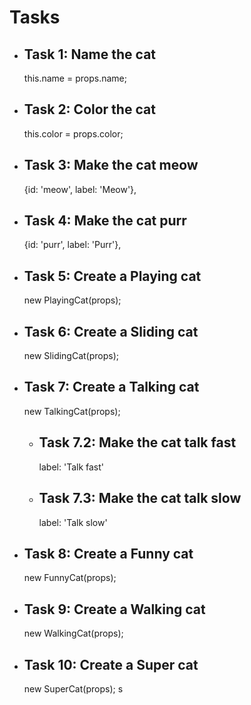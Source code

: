 # Tasks

* ## Task 1: Name the cat
    this.name = props.name;

* ## Task 2: Color the cat
    this.color = props.color;

* ## Task 3: Make the cat meow
    {id: 'meow', label: 'Meow'},

* ## Task 4: Make the cat purr
    {id: 'purr', label: 'Purr'},

* ## Task 5: Create a Playing cat
    new PlayingCat(props);

* ## Task 6: Create a Sliding cat
    new SlidingCat(props);

* ## Task 7: Create a Talking cat
    new TalkingCat(props);

    * ## Task 7.2: Make the cat talk fast
        label: 'Talk fast'
    * ## Task 7.3: Make the cat talk slow
        label: 'Talk slow'

* ## Task 8: Create a Funny cat
    new FunnyCat(props);

* ## Task 9: Create a Walking cat
    new WalkingCat(props);

* ## Task 10: Create a Super cat
    new SuperCat(props);
s
